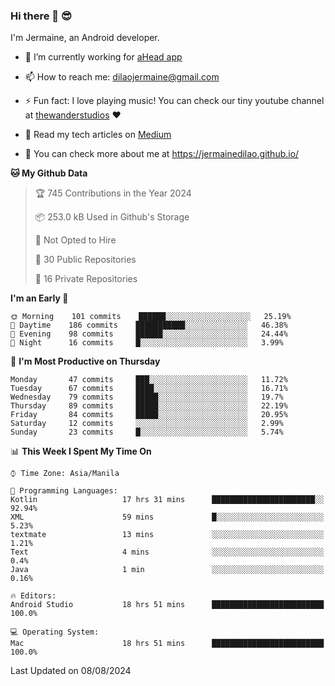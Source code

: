 ### Hi there 👋 😎
I'm Jermaine, an Android developer.

- 🔭 I’m currently working for [aHead app](https://www.ahead-app.com/)

- 📫 How to reach me: dilaojermaine@gmail.com

- ⚡ Fun fact: I love playing music! You can check our tiny youtube channel at [thewanderstudios](https://www.youtube.com/thewanderstudios) ♥️

- 📖 Read my tech articles on [Medium](https://jermainedilao.medium.com/)

- 👀 You can check more about me at https://jermainedilao.github.io/

<!--
**jermainedilao/jermainedilao** is a ✨ _special_ ✨ repository because its `README.md` (this file) appears on your GitHub profile.

Here are some ideas to get you started:

- 🔭 I’m currently working on ...
- 🌱 I’m currently learning ...
- 👯 I’m looking to collaborate on ...
- 🤔 I’m looking for help with ...
- 💬 Ask me about ...
- 📫 How to reach me: ...
- 😄 Pronouns: ...
- ⚡ Fun fact: ...
-->

<!--START_SECTION:waka-->
**🐱 My Github Data** 

> 🏆 745 Contributions in the Year 2024
 > 
> 📦 253.0 kB Used in Github's Storage 
 > 
> 🚫 Not Opted to Hire
 > 
> 📜 30 Public Repositories 
 > 
> 🔑 16 Private Repositories  
 > 
**I'm an Early 🐤** 

```text
🌞 Morning    101 commits    ██████░░░░░░░░░░░░░░░░░░░   25.19% 
🌆 Daytime    186 commits    ███████████░░░░░░░░░░░░░░   46.38% 
🌃 Evening    98 commits     ██████░░░░░░░░░░░░░░░░░░░   24.44% 
🌙 Night      16 commits     █░░░░░░░░░░░░░░░░░░░░░░░░   3.99%

```
📅 **I'm Most Productive on Thursday** 

```text
Monday       47 commits     ███░░░░░░░░░░░░░░░░░░░░░░   11.72% 
Tuesday      67 commits     ████░░░░░░░░░░░░░░░░░░░░░   16.71% 
Wednesday    79 commits     █████░░░░░░░░░░░░░░░░░░░░   19.7% 
Thursday     89 commits     █████░░░░░░░░░░░░░░░░░░░░   22.19% 
Friday       84 commits     █████░░░░░░░░░░░░░░░░░░░░   20.95% 
Saturday     12 commits     ░░░░░░░░░░░░░░░░░░░░░░░░░   2.99% 
Sunday       23 commits     █░░░░░░░░░░░░░░░░░░░░░░░░   5.74%

```


📊 **This Week I Spent My Time On** 

```text
⌚︎ Time Zone: Asia/Manila

💬 Programming Languages: 
Kotlin                   17 hrs 31 mins      ███████████████████████░░   92.94% 
XML                      59 mins             █░░░░░░░░░░░░░░░░░░░░░░░░   5.23% 
textmate                 13 mins             ░░░░░░░░░░░░░░░░░░░░░░░░░   1.21% 
Text                     4 mins              ░░░░░░░░░░░░░░░░░░░░░░░░░   0.4% 
Java                     1 min               ░░░░░░░░░░░░░░░░░░░░░░░░░   0.16%

🔥 Editors: 
Android Studio           18 hrs 51 mins      █████████████████████████   100.0%

💻 Operating System: 
Mac                      18 hrs 51 mins      █████████████████████████   100.0%

```


 Last Updated on 08/08/2024
<!--END_SECTION:waka-->
